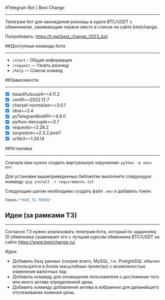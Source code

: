 #Telegram Bot | Best Change
___
Телеграм бот для нахождения разницы в курсе BTC/USDT с обменником, занимающим первое место в списке на сайте bestchange.

Попробовать: https://t.me/best_change_2023_bot

##Доступные команды бота
___
- `/start` - Общая информация
- `/request` — Узнать разницу
- `/help` — Список команд

##Зависимости
___
- [X] beautifulsoup4==4.11.2
- [X] certifi==2022.12.7
- [X] charset-normalizer==3.0.1
- [X] idna==3.4
- [X] pyTelegramBotAPI==4.9.0
- [X] python-decouple==3.7
- [X] requests==2.28.2
- [X] soupsieve==2.3.2.post1
- [X] urllib3==1.26.14

##Установка
___
Сначала вам нужно создать виртуальную окружение: `python -m venv env` 

Для установки вышеприведенных библиотек выполните следующую команду: `pip install -r requirements.txt`

Следующим шагом необходимо создать файл `.env` и добавить токен:

```py
Token="YOUR_TG_TOKEN"
```

## Идеи (за рамками ТЗ)
___
Согласно ТЗ нужно реализовать телеграм бота, который по заданному ID обменника сравнивает его с лучшим курсом обменника BTC/USDT на сайте https://www.bestchange.ru/.

Идеи:
- Добавить базу данных (скорее всего, MySQL, т.к. PostgreSQL обычно используется в более масштабных проектах) с возможностью изменения валютных пар.
- Добавить команду для оповещения пользователя о достижении того или иного актива определенной цены.
- Добавить команду добавления актива в избранное для дальнейшего отслеживания измения цены.

